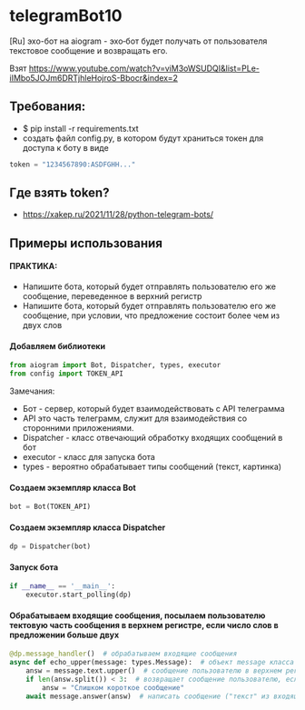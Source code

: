 # telegramBot10

[Ru] эхо-бот на aiogram - эхо‑бот будет получать от пользователя текстовое сообщение и возвращать его.

Взят https://www.youtube.com/watch?v=viM3oWSUDQI&list=PLe-iIMbo5JOJm6DRTjhleHojroS-Bbocr&index=2

## Требования:

* $ pip install -r requirements.txt
* создать файл config.py, в котором будут храниться токен для доступа к боту в виде

```python 
token = "1234567890:ASDFGHH..."
```

## Где взять token?

* https://xakep.ru/2021/11/28/python-telegram-bots/

## Примеры использования

#### ПРАКТИКА:

* Напишите бота, который будет отправлять пользователю его же сообщение, переведенное в верхний регистр
* Напишите бота, который будет отправлять пользователю его же сообщение, при условии, что предложение состоит более чем
  из двух слов

#### Добавляем библиотеки

```python
from aiogram import Bot, Dispatcher, types, executor
from config import TOKEN_API
```

Замечания:

* Бот - сервер, который будет взаимодействовать с API телеграмма
* API это часть телеграмм, служит для взаимодействия со сторонними приложениями.
* Dispatcher - класс отвечающий обработку входящих сообщений в бот
* executor - класс для запуска бота
* types - вероятно обрабатывает типы сообщений (текст, картинка)

#### Создаем экземпляр класса Bot

```python
bot = Bot(TOKEN_API)
```

#### Создаем экземпляр класса Dispatcher

```python
dp = Dispatcher(bot)
```

#### Запуск бота

```python
if __name__ == '__main__':
    executor.start_polling(dp)
```

#### Обрабатываем входящие сообщения, посылаем пользователю тектовую часть сообщения в верхнем регистре, если число слов в предложении больше двух

```python
@dp.message_handler()  # обрабатываем входящие сообщения
async def echo_upper(message: types.Message):  # объект message класса message
    answ = message.text.upper()  # сообщение пользователю в верхнем регистре
    if len(answ.split()) < 3:  # возвращает сообщение пользователю, если число слов в предложении больше двух
        answ = "Слишком короткое сообщение"
    await message.answer(answ)  # написать сообщение ("текст" из входящего message, эмодзи тоже возвращает!)
```